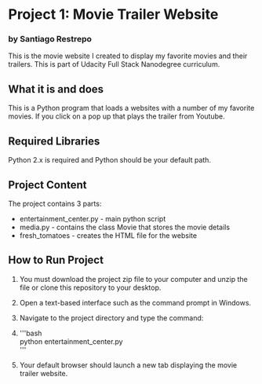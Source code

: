 # Project 1: Movie Trailer Website
### by Santiago Restrepo

This is the movie website I created to display my favorite movies and their trailers. This is part of Udacity Full Stack Nanodegree curriculum.

## What it is and does

This is a Python program that loads a websites with a number of my favorite movies. If you click on a
pop up that plays the trailer from Youtube.

## Required Libraries

Python 2.x is required and Python should be your default path.

## Project Content

The project contains 3 parts:
* entertainment_center.py - main python script
* media.py - contains the class Movie that stores the movie details
* fresh_tomatoes - creates the HTML file for the website

## How to Run Project

1. You must download the project zip file to your computer and unzip the file or clone this repository 
to your desktop.

2. Open a text-based interface such as the command prompt in Windows.

3. Navigate to the project directory and type the command:

4. '''bash<br />
python entertainment_center.py<br />
'''

5. Your default browser should launch a new tab displaying the movie trailer website.
